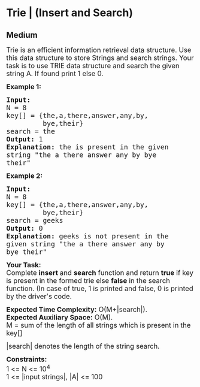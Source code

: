 # Trie | (Insert and Search)
## Medium 
<div class="problem-statement">
                <p></p><p><span style="font-size:18px">Trie is an efficient information retrieval data structure. Use this data structure to store Strings and search strings. Your task is to use TRIE data structure and search the given string A. If found print 1 else 0.</span></p>

<p><strong><span style="font-size:18px">Example 1:</span></strong></p>

<pre><strong><span style="font-size:18px">Input:
</span></strong><span style="font-size:18px">N = 8
key[] = {the,a,there,answer,any,by,
&nbsp;        bye,their}
search = the
<strong>Output: </strong>1<strong>
Explanation: </strong>the is present in the given
string "the a there answer any by bye
their"</span>
</pre>

<p><strong><span style="font-size:18px">Example 2:</span></strong></p>

<pre><strong><span style="font-size:18px">Input:
</span></strong><span style="font-size:18px">N = 8
key[] = {the,a,there,answer,any,by,
&nbsp;        bye,their}
search = geeks
<strong>Output: </strong>0<strong>
Explanation: </strong>geeks is not present in the
given string "the a there answer any by
bye their"</span></pre>

<p><span style="font-size:18px"><strong>Your Task:</strong><br>
Complete <strong>insert</strong> and <strong>search</strong> function and return <strong>true</strong>&nbsp;if key is present in the formed trie else <strong>false</strong> in the search function. (In case of true, 1 is printed and false, 0 is printed by the driver's code.</span></p>

<p><span style="font-size:18px"><strong>Expected Time Complexity:</strong>&nbsp;O(M+|search|).<br>
<strong>Expected Auxiliary Space:</strong>&nbsp;O(M).<br>
M = sum of the&nbsp;length of all strings which is&nbsp;present in the key[]&nbsp;</span></p>

<p><span style="font-size:18px">|search| denotes the length of the string search.</span></p>

<p><span style="font-size:18px"><strong>Constraints:</strong><br>
1 &lt;= N &lt;= 10<sup>4</sup><br>
1 &lt;= |input strings|, |A| &lt;= 100</span></p>
 <p></p>
            </div>